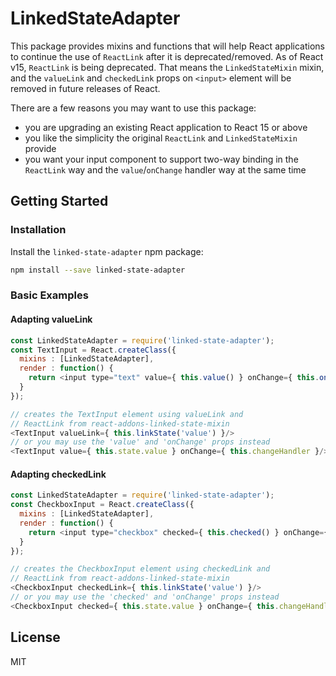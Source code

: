 # LinkedStateAdapter

This package provides mixins and functions that will help React applications to continue the use of `ReactLink` after it is deprecated/removed. As of React v15, `ReactLink` is being deprecated. That means the `LinkedStateMixin` mixin, and the `valueLink` and `checkedLink` props on `<input>` element will be removed in future releases of React.

There are a few reasons you may want to use this package:
- you are upgrading an existing React application to React 15 or above
- you like the simplicity the original `ReactLink` and `LinkedStateMixin` provide
- you want your input component to support two-way binding in the `ReactLink` way and the `value`/`onChange` handler way at the same time

## Getting Started

### Installation
Install the `linked-state-adapter` npm package:

```sh
npm install --save linked-state-adapter
```

### Basic Examples

#### Adapting valueLink
```js
const LinkedStateAdapter = require('linked-state-adapter');
const TextInput = React.createClass({
  mixins : [LinkedStateAdapter],
  render : function() {
    return <input type="text" value={ this.value() } onChange={ this.onChange() }/>;
  }
});

// creates the TextInput element using valueLink and
// ReactLink from react-addons-linked-state-mixin
<TextInput valueLink={ this.linkState('value') }/>
// or you may use the 'value' and 'onChange' props instead
<TextInput value={ this.state.value } onChange={ this.changeHandler }/>
```

#### Adapting checkedLink
```js
const LinkedStateAdapter = require('linked-state-adapter');
const CheckboxInput = React.createClass({
  mixins : [LinkedStateAdapter],
  render : function() {
    return <input type="checkbox" checked={ this.checked() } onChange={ this.onChange() }/>;
  }
});

// creates the CheckboxInput element using checkedLink and
// ReactLink from react-addons-linked-state-mixin
<CheckboxInput checkedLink={ this.linkState('value') }/>
// or you may use the 'checked' and 'onChange' props instead
<CheckboxInput checked={ this.state.value } onChange={ this.changeHandler }/>
```


## License
MIT

